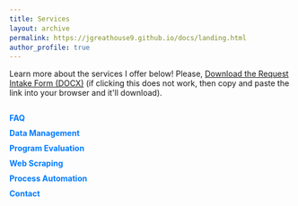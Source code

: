 ```yaml
---
title: Services
layout: archive
permalink: https://jgreathouse9.github.io/docs/landing.html
author_profile: true
---
```


Learn more about the services I offer below! Please, <a href="http://jgreathouse9.github.io/files/Request_Intake_Form.docx" download>Download the Request Intake Form (DOCX)</a> (if clicking this does not work, then copy and paste the link into your browser and it'll download).


<div id="container">
  <div id="sideMenu">
    <ul>
      <li><a href="#" id="faq">FAQ</a></li>
      <li><a href="#" id="dataManagement">Data Management</a></li>
      <li><a href="#" id="programEvaluation">Program Evaluation</a></li>
      <li><a href="#" id="webScraping">Web Scraping</a></li>
      <li><a href="#" id="processAutomation">Process Automation</a></li>
      <li><a href="#" id="contact">Contact</a></li>
    </ul>
  </div>
  <div id="content">
    <!-- The content will be displayed here -->
  </div>
</div>

<style>
  #container {
    display: flex;
  }

  #sideMenu {
    width: 200px;
    margin-right: 20px;
  }

  #sideMenu ul {
    list-style-type: none;
    padding: 0;
  }

  #sideMenu li {
    margin-bottom: 10px;
  }

  #sideMenu a {
    text-decoration: none;
    color: #007bff;
    font-weight: bold;
    cursor: pointer;
  }

  #sideMenu a:hover {
    color: #0056b3;
  }

  #content {
    flex-grow: 1;
    text-align: justify;
  }
</style>

<script>
  document.addEventListener('DOMContentLoaded', function () {
    document.getElementById('faq').addEventListener('click', function () {
  const contentDiv = document.getElementById('content');
  contentDiv.innerHTML = `
    <h2>FAQ</h2>
    <p>Here you can find answers to frequently asked questions about my services.</p>
    <ul>
      <li><strong>What services count as "consulting" versus "not consulting"?</strong>
        Any large-scale project (i.e., a paper) that I am 1) expected to contribute meaningfully to yet 2) will not be given authorship for/intellectual property rights over counts as consulting. For example, if you need to clean and debug a large do file in Stata for some analysis or implement some monthly web scraping method, this counts since I'm expected to make meaningful contributions to the code and flow of the research process.</li>
      <li><strong>Are there differential fees?</strong>
        Fees depend on who is reaching out to me. PHD/grad students have one set of fees. Professionals (i.e., professors and people in the industry) and businesses have a separate set of fees.</li>
      <li><strong>Are there expedited fees?</strong>
        Yes. Projects where results are expected within one week from the initial consultation are classified as expedited. Expedited billing is time and a half, <strong>no exceptions</strong>.</li>
      <li><strong>Is the first consultation free?</strong>
        Yes, the first 30-minute consultation is free. In your introduction email to me, simply reach out and tell me what you would like for me to work on in enough detail, and when we first meet we will discuss the finer points. </li>
    </ul>
  `;
});



    document.getElementById('dataManagement').addEventListener('click', function () {
      const contentDiv = document.getElementById('content');
      contentDiv.innerHTML = `
        <h2>Data Management</h2>
        <p>
          In research, data must be cleaned before it may be analyzed. However, sometimes this task is more daunting than it appears at first. 
          Often, multiple merges, reshapings, and validation checks must be done to ensure a dataset is ready for analysis. If you need to clean data for a project and need a streamlined, 
          efficient way of doing so, <a href="mailto:j.greathouse3@student.gsu.edu">contact me</a> and we can discuss the details.
        </p>
      `;
    });

    document.getElementById('programEvaluation').addEventListener('click', function () {
      const contentDiv = document.getElementById('content');
      contentDiv.innerHTML = `
        <h2>Program Evaluation</h2>
        <p>
          Frequently, researchers need to know if some intervention (say, a tax, an anti-tobacco policy, an abortion ban, or some new 
          marketing strategy) had some effect on outcomes that we care about. However, policy is never self-justifying; it must be 
          studied and evaluated to see if it actually <strong>achieves</strong> the aims it is meant to achieve. In fact, this goes beyond public 
          policy: sometimes, the interventions we care about (<a href="https://static1.squarespace.com/static/5e0fdcef27e0945c43fab131/t/61eb4615e7feef09dcbe7d29/1642808862058/The+Economic+Impact+of+Migrants+from+Hurricane+Maria.pdf">say</a>, 
          how hurricanes affect economic outcomes) are natural events, more or less, and we wish to understand how these interventions influence 
          outcomes. If you wish to implement a program evaluation using rigorous and objective methods, 
          <a href="mailto:j.greathouse3@student.gsu.edu">contact me</a> today for a free consultation so we can discuss your needs.
        </p>
      `;
    });

    document.getElementById('webScraping').addEventListener('click', function () {
      const contentDiv = document.getElementById('content');
      contentDiv.innerHTML = `
        <h2>Web Scraping</h2>
        <p>
          Unstructured data present academics and businesses with a wealth of data at their fingertips. However, unstructured data is in principle difficult (in many cases) to collect because it involves web scraping, or the gathering of data from websites, latent APIs, or HTML source code. 
          I can design custom web scraping tools that are efficient and scalable, often integrated into a GitHub Action to allow for fully automated data collection. <a href="mailto:j.greathouse3@student.gsu.edu">Contact me</a> 
          to discuss how web scraping can be utilized for your specific project needs.
        </p>
      `;
    });

document.getElementById('processAutomation').addEventListener('click', function () {
  const contentDiv = document.getElementById('content');
  contentDiv.innerHTML = `
    <h2>Process Automation</h2>
    <p>
      Automation is key to optimizing workflows and saving time on repetitive tasks. I can help you automate a wide variety of processes, 
      from data extraction and cleaning to reporting and visualization of data. Whether it's setting up automated data pipelines or integrating APIs 
      to grab real-time data, automation ensures that human labor can be devoted to something more worthwhile. If you want to 
      streamline your data operations, <a href="mailto:j.greathouse3@student.gsu.edu">reach out</a> and we can discuss your needs in detail.
    </p>
    <h3>Consumer Spending</h3>
    <p>This is an example:</p>
    <img src="https://raw.githubusercontent.com/jgreathouse9/jgreathouse9.github.io/master/Python/Scrapers/Visa/VisaSpending.png" alt="Visa Spending Plot" />
  `;
});


    document.getElementById('contact').addEventListener('click', function () {
      const contentDiv = document.getElementById('content');
      contentDiv.innerHTML = `
        <h2>Contact</h2>
        <p>
          If you'd like to learn more about my services or discuss your project needs, <a href="mailto:j.greathouse3@student.gsu.edu">email me</a> directly, and I'll get back to you.
        </p>
      `;
    });
  });
</script>

